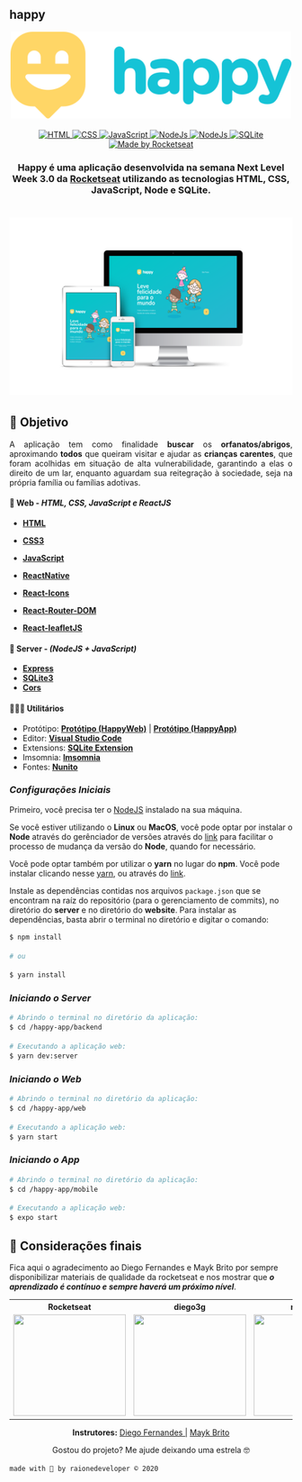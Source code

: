 ## happy

<div align="center">
	<img width="500px" src="./public/img/logo_happy.svg" alt="Happy Banner">
</div>

<br>

<div align="center">

  <!-- HTML -->
  <a href="https://www.w3schools.com/tags/tag_doctype.asp" target="_blank">
    <img alt="HTML" src="https://img.shields.io/badge/HTML5%20-USED-%23435FB6">
  </a>

  <!-- CSS -->
  <a href="https://devdocs.io/css/" target="_blank">
    <img alt="CSS" src="https://img.shields.io/badge/CSS%20-USED-%23FE875E">
  </a>

  <!-- JavaScript -->
  <a href="https://developer.mozilla.org/pt-BR/docs/Web/JavaScript" target="_blank">
    <img alt="JavaScript" src="https://img.shields.io/badge/JavaScript%20-USED-%23FED75E">
  </a>

  <!-- Node.Js -->
  <a href="https://nodejs.org/en/" target="_blank">
    <img alt="NodeJs" src="https://img.shields.io/badge/NodeJS%20-USED-%233CB371">
  </a>

  <!-- ReactJS -->
  <a href="https://nodejs.org/en/" target="_blank">
    <img alt="NodeJs" src="https://img.shields.io/badge/ReactJS%20-USED-%2359c7ee">
  </a>

  <!-- SQLite -->
  <a href="https://www.sqlite.org/docs.html" target="_blank">
    <img alt="SQLite" src="https://img.shields.io/badge/SQLite%20-USED-%234E94D9">
  </a>

  <!-- RocketSeat -->
  <a href="https://rocketseat.com.br" target="_blank">
    <img alt="Made by Rocketseat" src="https://img.shields.io/badge/made%20by-Rocketseat-%237519C1">
  </a>

</div>

<h3 align=center>

Happy é uma aplicação desenvolvida na semana **Next Level Week 3.0** da **[Rocketseat](https://www.rocketseat.com.br)** utilizando as tecnologias **HTML, CSS, JavaScript, Node** e **SQLite.**

</h3>

<h1 align=center>
  <img width="1000px"src="./public/img/home_devices.png" alt="Tela Web-Mobile"/>
</h1>

## 🚀 Objetivo 

<p align=justify> 
  A aplicação tem como finalidade <strong>buscar</strong> os <strong>orfanatos/abrigos</strong>, aproximando <strong>todos</strong> que queiram visitar e ajudar as <strong>crianças carentes</strong>, que foram acolhidas em situação de alta vulnerabilidade, garantindo a elas o direito de um lar, enquanto aguardam sua reitegração à sociedade, seja na própria família ou famílias adotivas.
</p>

#### 📑 **Web** - ***HTML, CSS, JavaScript e ReactJS***

  - **[HTML](https://www.w3schools.com/html/html_intro.asp)**
  - **[CSS3](https://www.w3.org/Style/CSS/Overview.en.html)**
  - **[JavaScript](https://www.javascript.com/)**
  - **[ReactNative](https://reactnative.dev/)**

  - **[React-Icons](https://react-icons.github.io/react-icons/)**
  - **[React-Router-DOM](https://reactrouter.com/web/guides/quick-start)**
  - **[React-leafletJS](https://react-leaflet.js.org/)**

#### 💾	 **Server** - ***(NodeJS + JavaScript)***
  - **[Express](https://expressjs.com/pt-br/)**
  - **[SQLite3](https://www.sqlite.org/index.html)**
  - **[Cors](https://www.npmjs.com/package/cors)**

#### 👨🏽‍💻  **Utilitários**

  - Protótipo: **[Protótipo (HappyWeb)](https://www.figma.com/file/bc18hrewIjprEYRLk7A0gg/Happy-Web-(Copy)?node-id=0%3A1)** | **[Protótipo (HappyApp)](https://www.figma.com/file/n0aafKrICvH727sEMfgaEd/Happy-Mobile-(Copy)?node-id=0%3A1)**
  - Editor: **[Visual Studio Code](https://code.visualstudio.com/download)** 
  - Extensions: **[SQLite Extension](https://marketplace.visualstudio.com/items?itemName=alexcvzz.vscode-sqlite)**
  - Imsomnia: **[Imsomnia]()**
  - Fontes: **[Nunito](https://fonts.google.com/specimen/Nunito?query=nunito)**

### ***Configurações Iniciais***

Primeiro, você precisa ter o [NodeJS](https://nodejs.org/en/download/) instalado na sua máquina. 

Se você estiver utilizando o **Linux** ou **MacOS**, você pode optar por instalar o **Node** através do gerênciador de versões através do [link](https://nodejs.org/en/download/package-manager/) para facilitar o processo de mudança da versão do **Node**, quando for necessário.

Você pode optar também por utilizar o **yarn** no lugar do **npm**. Você pode instalar clicando nesse [yarn](https://yarnpkg.com/), ou através do [link](https://classic.yarnpkg.com/pt-BR/docs/install/#debian-stable).

Instale as dependências contidas nos arquivos `package.json` que se encontram na raíz do repositório (para o gerenciamento de commits), no diretório do **server** e no diretório do **website**. Para instalar as dependências, basta abrir o terminal no diretório e digitar o comando:

```sh
$ npm install

# ou

$ yarn install
```

### ***Iniciando o Server***

```sh
# Abrindo o terminal no diretório da aplicação:
$ cd /happy-app/backend

# Executando a aplicação web:
$ yarn dev:server
```

### ***Iniciando o Web***

```sh
# Abrindo o terminal no diretório da aplicação:
$ cd /happy-app/web

# Executando a aplicação web:
$ yarn start
```

### ***Iniciando o App***

```sh
# Abrindo o terminal no diretório da aplicação:
$ cd /happy-app/mobile

# Executando a aplicação web:
$ expo start
```


## 🙏 Considerações finais

Fica aqui o agradecimento ao Diego Fernandes e Mayk Brito por sempre disponibilizar materiais de qualidade da rocketseat e nos mostrar que ***o aprendizado é contínuo e sempre haverá um próximo nível***.

<div align="center">

  <table style="width:100%">
    <tr align="center">
      <th><strong>Rocketseat</strong></th>
      <th><strong>diego3g</strong></th>
      <th><strong>maykbrito</strong></th>
    </tr>
    <tr align="center">
      <td>
        <a href="https://rocketseat.com.br/">
          <img width="200" height="180" src="https://user-images.githubusercontent.com/38081852/83981650-1e2e6680-a8f6-11ea-9f42-6df8fe809e4b.png">
        </a>
      </td>
      <td>
        <a href="https://github.com/diego3g">
          <img width="200" height="180" src="https://user-images.githubusercontent.com/38081852/83981712-b7f61380-a8f6-11ea-9099-bd3677e97e39.jpg">
        </a>
      </td>
      <td>
        <a href="https://github.com/maykbrito">
          <img width="200" height="180" src="https://user-images.githubusercontent.com/38081852/83981753-1de29b00-a8f7-11ea-93cf-23d2ff65fa5c.png">
        </a>
      </td>
    </tr>
  </table>

</div>

<p align=center>
  <strong>Instrutores:</strong>
  <a href="https://github.com/diego3g" target="_blank">Diego Fernandes |</a>
  <a href="https://github.com/maykbrito" target="_blank">Mayk Brito</a>
</p>

<p align=center>
  Gostou do projeto? Me ajude deixando uma estrela 🤓
</p>

`made with 💜 by raionedeveloper © 2020`
